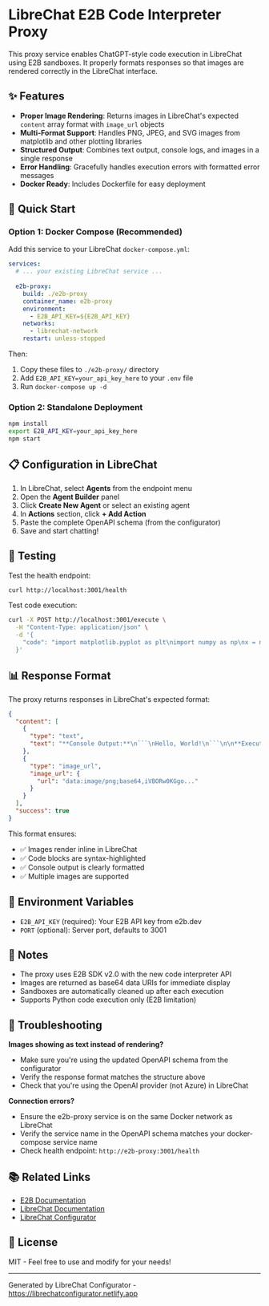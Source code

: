 # LibreChat E2B Code Interpreter Proxy

This proxy service enables ChatGPT-style code execution in LibreChat using E2B sandboxes. It properly formats responses so that images are rendered correctly in the LibreChat interface.

## ✨ Features

- **Proper Image Rendering**: Returns images in LibreChat's expected `content` array format with `image_url` objects
- **Multi-Format Support**: Handles PNG, JPEG, and SVG images from matplotlib and other plotting libraries
- **Structured Output**: Combines text output, console logs, and images in a single response
- **Error Handling**: Gracefully handles execution errors with formatted error messages
- **Docker Ready**: Includes Dockerfile for easy deployment

## 🚀 Quick Start

### Option 1: Docker Compose (Recommended)

Add this service to your LibreChat `docker-compose.yml`:

```yaml
services:
  # ... your existing LibreChat service ...
  
  e2b-proxy:
    build: ./e2b-proxy
    container_name: e2b-proxy
    environment:
      - E2B_API_KEY=${E2B_API_KEY}
    networks:
      - librechat-network
    restart: unless-stopped
```

Then:

1. Copy these files to `./e2b-proxy/` directory
2. Add `E2B_API_KEY=your_api_key_here` to your `.env` file
3. Run `docker-compose up -d`

### Option 2: Standalone Deployment

```bash
npm install
export E2B_API_KEY=your_api_key_here
npm start
```

## 📋 Configuration in LibreChat

1. In LibreChat, select **Agents** from the endpoint menu
2. Open the **Agent Builder** panel
3. Click **Create New Agent** or select an existing agent
4. In **Actions** section, click **+ Add Action**
5. Paste the complete OpenAPI schema (from the configurator)
6. Save and start chatting!

## 🧪 Testing

Test the health endpoint:
```bash
curl http://localhost:3001/health
```

Test code execution:
```bash
curl -X POST http://localhost:3001/execute \
  -H "Content-Type: application/json" \
  -d '{
    "code": "import matplotlib.pyplot as plt\nimport numpy as np\nx = np.linspace(0, 10, 100)\ny = np.sin(x)\nplt.plot(x, y)\nplt.title(\"Sine Wave\")\nplt.show()"
  }'
```

## 📊 Response Format

The proxy returns responses in LibreChat's expected format:

```json
{
  "content": [
    {
      "type": "text",
      "text": "**Console Output:**\n```\nHello, World!\n```\n\n**Executed Code:**\n```python\nprint('Hello, World!')\n```"
    },
    {
      "type": "image_url",
      "image_url": {
        "url": "data:image/png;base64,iVBORw0KGgo..."
      }
    }
  ],
  "success": true
}
```

This format ensures:
- ✅ Images render inline in LibreChat
- ✅ Code blocks are syntax-highlighted
- ✅ Console output is clearly formatted
- ✅ Multiple images are supported

## 🔧 Environment Variables

- `E2B_API_KEY` (required): Your E2B API key from e2b.dev
- `PORT` (optional): Server port, defaults to 3001

## 📝 Notes

- The proxy uses E2B SDK v2.0 with the new code interpreter API
- Images are returned as base64 data URIs for immediate display
- Sandboxes are automatically cleaned up after each execution
- Supports Python code execution only (E2B limitation)

## 🐛 Troubleshooting

**Images showing as text instead of rendering?**
- Make sure you're using the updated OpenAPI schema from the configurator
- Verify the response format matches the structure above
- Check that you're using the OpenAI provider (not Azure) in LibreChat

**Connection errors?**
- Ensure the e2b-proxy service is on the same Docker network as LibreChat
- Verify the service name in the OpenAPI schema matches your docker-compose service name
- Check health endpoint: `http://e2b-proxy:3001/health`

## 📚 Related Links

- [E2B Documentation](https://e2b.dev/docs)
- [LibreChat Documentation](https://www.librechat.ai/docs)
- [LibreChat Configurator](https://librechatconfigurator.netlify.app)

## 📄 License

MIT - Feel free to use and modify for your needs!

---

Generated by LibreChat Configurator - https://librechatconfigurator.netlify.app
